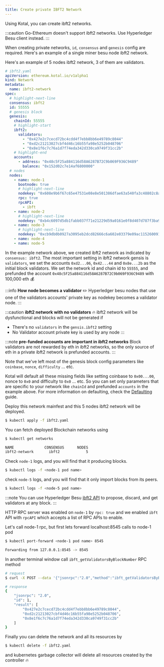 ```yaml
---
title: Create private IBFT2 Network
---
```


Using Kotal, you can create ibft2 networks.

:::caution
Go-Ethereum doesn't support ibft2 networks. Use Hyperledger Besu client instead.
:::

When creating private networks, `id`, `consensus` and `genesis` config are required. Here's an example of a single miner besu node ibft2 network.

Here's an example of 5 nodes ibft2 network, 3 of them are validators.

```yaml
# ibft2.yaml
apiVersion: ethereum.kotal.io/v1alpha1
kind: Network
metadata:
  name: ibft2-network
spec:
  # highlight-next-line
  consensus: ibft2
  id: 55555
  # genesis block
  genesis:
    chainId: 55555
    # highlight-start
    ibft2:
      validators:
        - "0x427e2c7cecd72bc4cdd4f7ebb8bb6e49789c8044"
        - "0xd2c21213027cbf4d46c16b55fa98e5252b048706"
        - "0x8e1f6c7c76a1d7f74eda342d330ca9749f31cc2b"
    # highlight-end
    accounts:
      - address: "0x48c5F25a884116d58A6287B72C9b069F936C9489"
        balance: "0x152d02c7e14af6800000"
  # nodes
  nodes:
    - name: node-1
      bootnode: true
      # highlight-next-line
      nodekey: "0x608e9b6f67c65e47531e08e8e501386dfae63a540fa3c48802c8aad854510b4e"
      rpc: true
      rpcAPI:
        - ibft
    - name: node-2
      # highlight-next-line
      nodekey: "0xb4c6097d5db1fabb037f71e21229d59a0161e0f8d407d787f3ba92f25bd39eaf"
    - name: node-3
      # highlight-next-line
      nodekey: "0xcb9db0b0927a3095eb2dcd82666c6a602e03379e09ac115260091cb68ca5b075"
    - name: node-4
    - name: node-5
```

In the example network above, we created ibft2 network as indicated by `consensus: ibft2`. The most important setting in ibft2 network gensis is `validators`, we set the accounts `0xd2...06`, `0x42...44` and `0x8e...2b` as the initial block validators. We set the network id and chain id to `55555`, and prefunded the account `0x48c5F25a884116d58A6287B72C9b069F936C9489` with 100,000 eth :moneybag:

:::info **How node becomes a validator** :pencil2:
Hyperledger besu nodes that use one of the validators accounts' private key as nodekey becomes a validator node.
:::

:::caution **ibft2 network with no validators** :fire:
ibft2 network will be dysfunctional and blocks will not be generated if
* There's no `validators` in the `gensis.ibft2` setting
* No Validator account private key is used by any node
:::

:::note **pre-funded accounts are important in ibft2 networks**
Block validators are not rewarded by eth in ibft2 networks, so the only source of eth in a private ibft2 network is prefunded accounts.
:::

Note that we've left most of the genesis block config parameters like `coinbase`, `nonce`, `difficulty` ... etc. 

Kotal will default all these missing fields like setting coinbase to `0x00...00`, nonce to `0x0` and difficulty to `0x0` ... etc. So you can set only parameters that are specific to your network like `chainId` and prefunded `accounts` in the example above. For more information on defaulting, check the [Defaulting](../defaulting) guide.

Deploy this network mainfest and this 5 nodes ibft2 network will be deployed.

```bash
$ kubectl apply -f ibft2.yaml
```

You can fetch deployed Blockchain networks using 

```bash
$ kubectl get networks

NAME              CONSENSUS      NODES
ibft2-network       ibft2            5
```

Check `node-1` logs, and you will find that it producing blocks.

```bash
$ kubectl logs -f <node-1 pod name>
```

check `node-5` logs, and you will find that it only import blocks from its peers.

```bash
$ kubectl logs -f <node-5 pod name>
```

:::note
You can use Hyperledger Besu [ibft2 API](https://besu.hyperledger.org/en/stable/Reference/API-Methods/#ibft-20-methods) to propose, discard, and get validators at any block.
:::

HTTP RPC server was enabled on `node-1` by `rpc: true` and we enabled `ibft` API with `rpcAPI` which accepts a list of RPC APIs to enable.

Let's call node-1 rpc, but first lets forward localhost:8545 calls to node-1 pod

```bash
$ kubectl port-forward <node-1 pod name> 8545

Forwarding from 127.0.0.1:8545 -> 8545
```

In another terminal window call `ibft_getValidatorsByBlockNumber` RPC method

```bash
# request
$ curl -X POST --data '{"jsonrpc":"2.0","method":"ibft_getValidatorsByBlockNumber","params":["latest"], "id":1}' http://127.0.0.1:8545

# response
{
    "jsonrpc": "2.0",
    "id": 1,
    "result": [
        "0x427e2c7cecd72bc4cdd4f7ebb8bb6e49789c8044",
        "0xd2c21213027cbf4d46c16b55fa98e5252b048706",
        "0x8e1f6c7c76a1d7f74eda342d330ca9749f31cc2b"
    ]
}
```

Finally you can delete the network and all its resources by

```bash
$ kubectl delete -f ibft2.yaml
```

and kubernetes garbage collector will delete all resources created by the controller :fire: